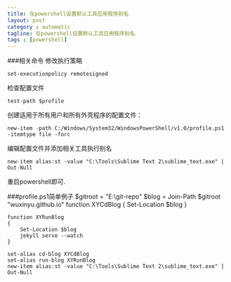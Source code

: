 ```yaml
---
title: 在powershell设置默认工具应用程序别名
layout: post
category : automatic
tagline: 在powershell设置默认工具应用程序别名
tags : [powershell]
---
```

###相关命令
修改执行策略 

	set-executionpolicy remotesigned
 
检查配置文件

	test-path $profile

创建适用于所有用户和所有外壳程序的配置文件：

	new-item -path C:/Windows/System32/WindowsPowerShell/v1.0/profile.ps1 -itemtype file -forc
 
编辑配置文件并添加相关工具执行别名

    new-item alias:st -value "C:\Tools\Sublime Text 2\sublime_text.exe" | Out-Null

重启powershell即可.

###profile.ps1简单例子
	$gitroot = "E:\git-repo"
	$blog = Join-Path $gitroot "wuxinyu.github.io"
	function XYCdBlog
	{
		Set-Location $blog
	}

	function XYRunBlog
	{
		Set-Location $blog
		jekyll serve --watch
	}

	set-alias cd-blog XYCdBlog
	set-alias run-blog XYRunBlog
	new-item alias:st -value "C:\Tools\Sublime Text 2\sublime_text.exe" | Out-Null